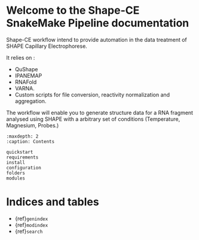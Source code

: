 # Welcome to the Shape-CE SnakeMake Pipeline documentation

Shape-CE workflow intend to provide automation in the data treatment of SHAPE Capillary Electrophorese.

It relies on : 

- QuShape
- IPANEMAP
- RNAFold
- VARNA. 
- Custom scripts for file conversion, reactivity normalization and aggregation.

The workflow will enable you to generate structure data for a RNA fragment analysed using SHAPE with a arbitrary set of conditions (Temperature, Magnesium, Probes.)

```{toctree}
:maxdepth: 2
:caption: Contents

quickstart
requirements
install
configuration
folders
modules
```

Indices and tables
==================

* {ref}`genindex`
* {ref}`modindex`
* {ref}`search`
